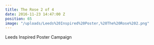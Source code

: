```yaml
---
title: The Rose 2 of 4
date: 2016-11-23 14:47:00 Z
position: 65
image: "/uploads/Leeds%20Inspired%20Poster,%20The%20Rose%202.png"
---
```


Leeds Inspired Poster Campaign
